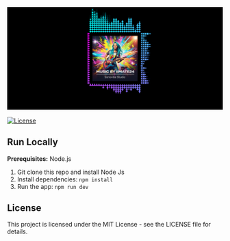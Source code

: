 <div align="center">
<img width="560" alt="GHBanner" src="preview Style/visualizer-frame-2025-08-23T22_55_06.611Z.png" />
</div>


[![License](https://img.shields.io/badge/License-MIT-yellow.svg?style=flat-square)](LICENSE)


## Run Locally

**Prerequisites:**  Node.js

1. Git clone this repo and install Node Js
2. Install dependencies:
   `npm install`
3. Run the app:
   `npm run dev`

## License

This project is licensed under the MIT License - see the LICENSE file for details.
